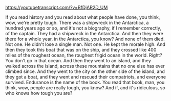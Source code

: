 https://youtubetranscript.com/?v=BfDjAR2D_UM

 If you read history and you read about what people have done, you think, wow, we're pretty tough. There was a shipwreck in the Antarctica, a hundred years ago or so, and it's not a biography, if I remember correctly, of the captain. They had a shipwreck in the Antarctica. And then they were there for a whole year, in the Antarctica, you know? And none of them died. Not one. He didn't lose a single man. Not one. He kept the morale high. And then they took this boat that was on the ship, and they crossed like 400 miles of the roughest ocean, the roughest frigid ocean in the world. Right? You don't go in that ocean. And then they went to an island, and they walked across the island, across these mountains that no one else has ever climbed since. And they went to the city on the other side of the island, and they got a boat, and they went and rescued their compatriots, and everyone survived. Endurance is the name of the book. You read that book, man, you think, wow, people are really tough, you know? And if, and it's ridiculous, so who knows how tough you are?